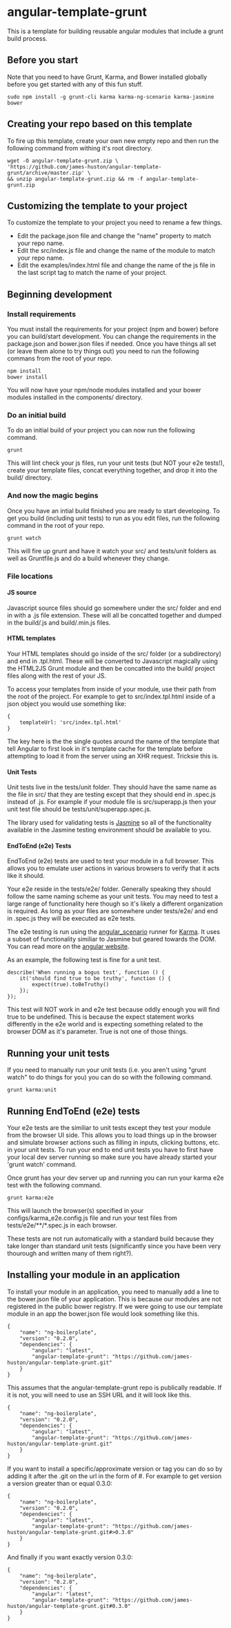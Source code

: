 # angular-template-grunt
This is a template for building reusable angular modules that include a grunt build process.

## Before you start
Note that you need to have Grunt, Karma, and Bower installed globally before you get started with any of this fun stuff.

	sudo npm install -g grunt-cli karma karma-ng-scenario karma-jasmine bower

## Creating your repo based on this template
To fire up this template, create your own new empty repo and then run the following command from withing it's root directory.

	wget -O angular-template-grunt.zip \
	'https://github.com/james-huston/angular-template-grunt/archive/master.zip' \
	&& unzip angular-template-grunt.zip && rm -f angular-template-grunt.zip


## Customizing the template to your project
To customize the template to your project you need to rename a few things. 
	
* Edit the package.json file and change the "name" property to match your repo name.
* Edit the src/index.js file and change the name of the module to match your repo name.
* Edit the examples/index.html file and change the name of the js file in the last script tag to match the name of your project.

## Beginning development
### Install requirements
You must install the requirements for your project (npm and bower) before you can build/start development. You can change the requirements in the package.json and bower.json files if needed. Once you have things all set (or leave them alone to try things out) you need to run the following commans from the root of your repo.

	npm install
	bower install
	
You will now have your npm/node modules installed and your bower modules installed in the components/ directory.

### Do an initial build
To do an initial build of your project you can now run the following command.

	grunt
	
This will lint check your js files, run your unit tests (but NOT your e2e tests!), create your template files, concat everything together, and drop it into the build/ directory.

### And now the magic begins
Once you have an intial build finished you are ready to start developing. To get you build (including unit tests) to run as you edit files, run the following command in the root of your repo.

	grunt watch
	
This will fire up grunt and have it watch your src/ and tests/unit folders as well as Gruntfile.js and do a build whenever they change.

### File locations

#### JS source
Javascript source files should go somewhere under the src/ folder and end in with a .js file extension. These will all be concatted together and dumped in the build/<your-project-name>.js and build/<your-project-name>.min.js files.

#### HTML templates
Your HTML templates should go inside of the src/ folder (or a subdirectory) and end in .tpl.html. These will be converted to Javascript magically using the HTML2JS Grunt module and then be concatted into the build/ project files along with the rest of your JS.

To access your templates from inside of your module, use their path from the root of the project. For example to get to src/index.tpl.html inside of a json object you would use something like:

	{
		templateUrl: 'src/index.tpl.html'
	}
	
The key here is the the single quotes around the name of the template that tell Angular to first look in it's template cache for the template before attempting to load it from the server using an XHR request. Tricksie this is.

#### Unit Tests
Unit tests live in the tests/unit folder. They should have the same name as the file in src/ that they are testing except that they should end in .spec.js instead of .js. For example if your module file is src/superapp.js then your unit test file should be tests/unit/superapp.spec.js.

The library used for validating tests is [Jasmine](http://pivotal.github.io/jasmine/) so all of the functionality available in the Jasmine testing environment should be available to you.

#### EndToEnd (e2e) Tests
EndToEnd (e2e) tests are used to test your module in a full browser. This allows you to emulate user actions in various browsers to verify that it acts like it should.

Your e2e reside in the tests/e2e/ folder. Generally speaking they should follow the same naming scheme as your unit tests. You may need to test a large range of functionality here though so it's likely a different organization is required. As long as your files are somewhere under tests/e2e/ and end in .spec.js they will be executed as e2e tests.

The e2e testing is run using the [angular_scenario](http://docs.angularjs.org/guide/dev_guide.e2e-testing) runner for [Karma](http://karma-runner.github.io/0.8/index.html). It uses a subset of functionality similiar to Jasmine but geared towards the DOM. You can read more on the [angular website](http://docs.angularjs.org/guide/dev_guide.e2e-testing).

As an example, the following test is fine for a unit test.

	describe('When running a bogus test', function () {
		it('should find true to be truthy', function () {
			expect(true).toBeTruthy()
		});
	});
	
This test will NOT work in and e2e test because oddly enough you will find true to be undefined. This is because the expect statement works differently in the e2e world and is expecting something related to the browser DOM as it's parameter. True is not one of those things.

## Running your unit tests
If you need to manually run your unit tests (i.e. you aren't using "grunt watch" to do things for you) you can do so with the following command.

	grunt karma:unit
	
## Running EndToEnd (e2e) tests
Your e2e tests are the similiar to unit tests except they test your module from the browser UI side. This allows you to load things up in the browser and simulate browser actions such as filling in inputs, clicking buttons, etc. in your unit tests. To run your end to end unit tests you have to first have your local dev server running so make sure you have already started your 'grunt watch' command.

Once grunt has your dev server up and running you can run your karma e2e test with the following command.

	grunt karma:e2e
	
This will launch the browser(s) specified in your configs/karma_e2e.config.js file and run your test files from tests/e2e/\*\*/*.spec.js in each browser. 

These tests are not run automatically with a standard build because they take longer than standard unit tests (significantly since you have been very thourough and written many of them right?). 

## Installing your module in an application
To install your module in an application, you need to manually add a line to the bower.json file of your application. This is because our modules are not registered in the public bower registry. If we were going to use our template module in an app the bower.json file would look something like this.

	{
		"name": "ng-boilerplate",
		"version": "0.2.0",
		"dependencies": {
			"angular": "latest",
			"angular-template-grunt": "https://github.com/james-huston/angular-template-grunt.git"
		}
	}
	
This assumes that the angular-template-grunt repo is publically readable. If it is not, you will need to use an SSH URL and it will look like this.

	{
		"name": "ng-boilerplate",
		"version": "0.2.0",
		"dependencies": {
			"angular": "latest",
			"angular-template-grunt": "https://github.com/james-huston/angular-template-grunt.git"
		}
	}

If you want to install a specific/approximate version or tag you can do so by adding it after the .git on the url in the form of #<tag>. For example to get version a version greater than or equal 0.3.0:

	{
		"name": "ng-boilerplate",
		"version": "0.2.0",
		"dependencies": {
			"angular": "latest",
			"angular-template-grunt": "https://github.com/james-huston/angular-template-grunt.git#>0.3.0"
		}
	}

And finally if you want exactly version 0.3.0:

	{
		"name": "ng-boilerplate",
		"version": "0.2.0",
		"dependencies": {
			"angular": "latest",
			"angular-template-grunt": "https://github.com/james-huston/angular-template-grunt.git#0.3.0"
		}
	}
